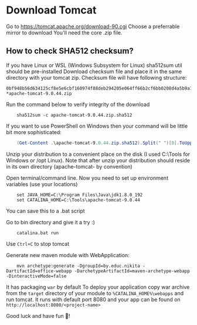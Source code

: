 # Download Tomcat

Go to https://tomcat.apache.org/download-90.cgi
Choose a preferrable mirror to download
You'll need the core .zip file.

## How to check SHA512 checksum?
If you have Linux or WSL (Windows Subsystem for Linux) sha512sum util should be pre-installed
Download checksum file and place it in the same directory with your tomcat zip. Checksum file will have following structure:

```
0bf948b56d634125cf8e5e6cbf160974f88deb294205e064ff66b2cf6bb0208d4a5b9a1214ae909d920c8b3bd75cbcc28b93524befcc8e8d57b91be707f60874 *apache-tomcat-9.0.44.zip
```
Run the command below to verify integrity of the download

```Shell
    sha512sum -c apache-tomcat-9.0.44.zip.sha512
```

If you want to use PowerShell on Windows then your command will be little bit more sophisticated:

```PowerShell
    (Get-Content .\apache-tomcat-9.0.44.zip.sha512).Split(" ")[0].ToUpper().Equals((Get-FileHash -Path .\apache-tomcat-9.0.44.zip -Algorithm SHA512).Hash)
```

Unzip your distribution to a convenient place on the disk (I used C:\Tools for Windows or /opt Linux). Note that after unzip your distribution should reside in its own directory (apache-tomcat-<VERSION> by convention)

Open terminal/command line. Now you need to set up environment variables (use your locations)

```batch
    set JAVA_HOME=C:\Program Files\Java\jdk1.8.0_192
    set CATALINA_HOME=C:\Tools\apache-tomcat-9.0.44
```

You can save this to a .bat script

Go to bin directory and give it a try :)

```batch
    catalina.bat run
```

Use `Ctrl+C` to stop tomcat

Generate new maven module with WebApplication:

```batch
    mvn archetype:generate -DgroupId=by.educ.nikita -DartifactId=office-webapp -DarchetypeArtifactId=maven-archetype-webapp -DinteractiveMode=false
```

It has packaging `war` by default
To deploy your application copy war archive from the `target` directory of your module to `%CATALINA_HOME%\webapps` and run tomcat. It runs with default port 8080 and your app can be found on `http://localhost:8080/<project-name>`

Good luck and have fun :slightly_smiling_face:!